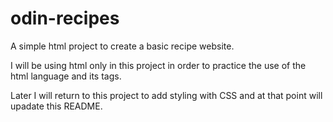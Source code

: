 # odin-recipes

A simple html project to create a basic recipe website. 

I will be using html only in this project in order to practice the use of the html language and its tags.

Later I will return to this project to add styling with CSS and at that point will upadate this README. 
